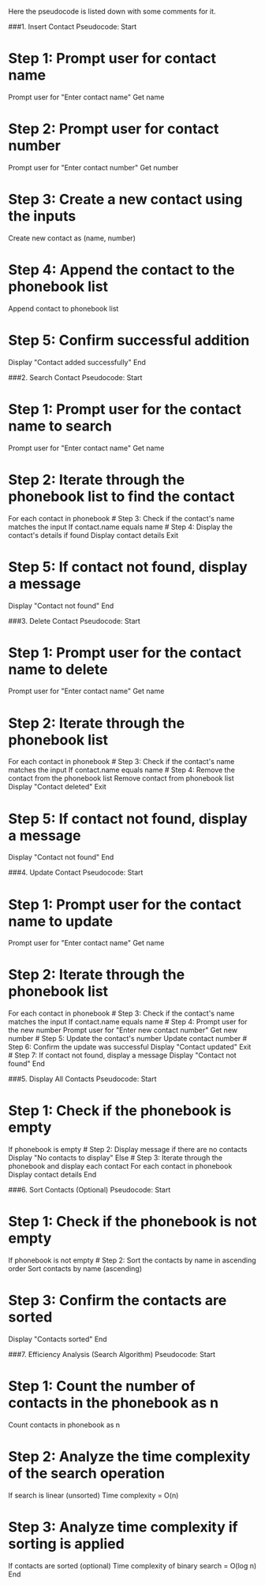 Here the pseudocode is listed down with some comments for it.

###1. Insert Contact
Pseudocode:
Start
  # Step 1: Prompt user for contact name
  Prompt user for "Enter contact name"
  Get name

  # Step 2: Prompt user for contact number
  Prompt user for "Enter contact number"
  Get number

  # Step 3: Create a new contact using the inputs
  Create new contact as (name, number)

  # Step 4: Append the contact to the phonebook list
  Append contact to phonebook list

  # Step 5: Confirm successful addition
  Display "Contact added successfully"
End

###2. Search Contact
Pseudocode:
Start
  # Step 1: Prompt user for the contact name to search
  Prompt user for "Enter contact name"
  Get name

  # Step 2: Iterate through the phonebook list to find the contact
  For each contact in phonebook
    # Step 3: Check if the contact's name matches the input
    If contact.name equals name
      # Step 4: Display the contact's details if found
      Display contact details
      Exit

  # Step 5: If contact not found, display a message
  Display "Contact not found"
End

###3. Delete Contact
Pseudocode:
Start
  # Step 1: Prompt user for the contact name to delete
  Prompt user for "Enter contact name"
  Get name

  # Step 2: Iterate through the phonebook list
  For each contact in phonebook
    # Step 3: Check if the contact's name matches the input
    If contact.name equals name
      # Step 4: Remove the contact from the phonebook list
      Remove contact from phonebook list
      Display "Contact deleted"
      Exit

  # Step 5: If contact not found, display a message
  Display "Contact not found"
End

###4. Update Contact
Pseudocode:
Start
  # Step 1: Prompt user for the contact name to update
  Prompt user for "Enter contact name"
  Get name
  # Step 2: Iterate through the phonebook list
  For each contact in phonebook
    # Step 3: Check if the contact's name matches the input
    If contact.name equals name
      # Step 4: Prompt user for the new number
      Prompt user for "Enter new contact number"
      Get new number
       # Step 5: Update the contact's number
       Update contact number
        # Step 6: Confirm the update was successful
        Display "Contact updated"
        Exit
    # Step 7: If contact not found, display a message
      Display "Contact not found"
   End

###5. Display All Contacts
Pseudocode:
Start
  # Step 1: Check if the phonebook is empty
  If phonebook is empty
    # Step 2: Display message if there are no contacts
    Display "No contacts to display"
  Else
    # Step 3: Iterate through the phonebook and display each contact
    For each contact in phonebook
      Display contact details
End

###6. Sort Contacts (Optional)
Pseudocode:
Start
  # Step 1: Check if the phonebook is not empty
  If phonebook is not empty
    # Step 2: Sort the contacts by name in ascending order
    Sort contacts by name (ascending)

  # Step 3: Confirm the contacts are sorted
  Display "Contacts sorted"
End

###7. Efficiency Analysis (Search Algorithm)
Pseudocode:
Start
  # Step 1: Count the number of contacts in the phonebook as n
  Count contacts in phonebook as n

  # Step 2: Analyze the time complexity of the search operation
  If search is linear (unsorted)
    Time complexity = O(n)

  # Step 3: Analyze time complexity if sorting is applied
  If contacts are sorted (optional)
    Time complexity of binary search = O(log n)
End


